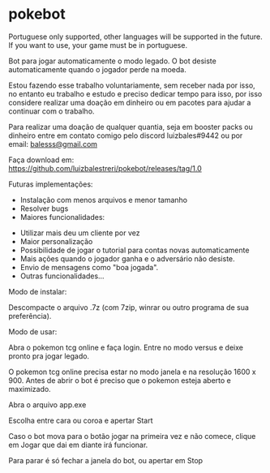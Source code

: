 # pokebot
Portuguese only supported, other languages will be supported in the future. If you want to use, your game must be in portuguese.

Bot para jogar automaticamente o modo legado. O bot desiste automaticamente quando o jogador perde na moeda.

Estou fazendo esse trabalho voluntariamente, sem receber nada por isso, no entanto eu trabalho e estudo e preciso dedicar tempo para isso, por isso considere realizar uma doação em dinheiro ou em pacotes para ajudar a continuar com o trabalho.

Para realizar uma doação de qualquer quantia, seja em booster packs ou dinheiro entre em contato comigo pelo discord luizbales#9442 ou por email: balesss@gmail.com

Faça download em: https://github.com/luizbalestreri/pokebot/releases/tag/1.0

Futuras implementações:

- Instalação com menos arquivos e menor tamanho
- Resolver bugs
- Maiores funcionalidades: 
* Utilizar mais deu um cliente por vez
* Maior personalização
* Possibilidade de jogar o tutorial para contas novas automaticamente
* Mais ações quando o jogador ganha e o adversário não desiste.
* Envio de mensagens como "boa jogada".
* Outras funcionalidades...

Modo de instalar:

Descompacte o arquivo .7z (com 7zip, winrar ou outro programa de sua preferência).

Modo de usar:

Abra o pokemon tcg online e faça login. Entre no modo versus e deixe pronto pra jogar legado.

O pokemon tcg online precisa estar no modo janela e na resolução 1600 x 900. Antes de abrir o bot é preciso que o pokemon esteja aberto e maximizado.

Abra o arquivo app.exe

Escolha entre cara ou coroa e apertar Start

Caso o bot mova para o botão jogar na primeira vez e não comece, clique em Jogar que dai em diante irá funcionar.

Para parar é só fechar a janela do bot, ou apertar em Stop
